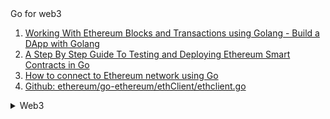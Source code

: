<summary>Go for web3</summary>

1. [Working With Ethereum Blocks and Transactions using Golang - Build a DApp with Golang](https://youtu.be/LJLAi4AmqjM)
1. [A Step By Step Guide To Testing and Deploying Ethereum Smart Contracts in Go](https://hackernoon.com/a-step-by-step-guide-to-testing-and-deploying-ethereum-smart-contracts-in-go-9fc34b178d78)
1. [How to connect to Ethereum network using Go](https://www.quicknode.com/guides/ethereum-development/how-to-connect-to-ethereum-network-using-go)
1. [Github: ethereum/go-ethereum/ethClient/ethclient.go](https://github.com/ethereum/go-ethereum/blob/master/ethclient/ethclient.go)

</details>

<details>
<summary>Web3</summary>

1. [Wagmi: Contract Write (Dynamic Args)](https://wagmi.sh/examples/contract-write-dynamic)
1. [Web3 Tutorial [10/10] - Ethereum Push Notifications with Alchemy Notify](https://youtu.be/vulhtRAdl1M)
1. [bip32](https://github.com/bitcoinjs/bip32)
1. [Sign and Verify messages with React.js and MetaMask](https://youtu.be/vhUjCLYlnMM)
1. [Interact with Smart Contracts in React w/ Web3.js | Beginner Web3 Tutorial](https://youtu.be/h9PdvEDuZS8)
1. [Create A Voting dApp Using Ethers.js](https://youtube.com/playlist?list=PLQbzkJk10-f4vO1hbVebswcSodaUYIeKp)
1. [0x NFT swap SDK](https://docs.swapsdk.xyz/)
1. [Beginner Voting dApp with Solidity, React, Ethers.js, hardhat | Solidity #8 | Hope NLC](https://youtu.be/wsu5Qi_Tt3k)
1. [Working with Accounts in Web3](https://youtube.com/playlist?list=PLjItgYqIzJ9VovuWZGOxb670EBmaOaLMz)
1. [Moralis NFT API](https://moralis.io/nft-api/?utm_source=gads&utm_campaign=16266082949&utm_medium=142783522731&network=g&device=c&gclid=Cj0KCQjwguGYBhDRARIsAHgRm4-QhTXsh-XKAoe8UTLTtTG_dKgyqyEJ5XRoVg5-_leg14T1s74uiEIaAj88EALw_wcB)
1. [Alchemy - Polygon SDK Examples](https://docs.alchemy.com/reference/polygon-sdk-examples)
1. [Github: maticnetwork/eth-decoder](https://github.com/maticnetwork/eth-decoder)
1. [Github: MetaMask/KeyringController](https://github.com/MetaMask/KeyringController)
1. [WalletConnect/web3modal-checkout](https://github.com/WalletConnect/web3modal-checkout)

</details>
